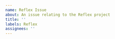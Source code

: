 ```yaml
---
name: Reflex Issue
about: An issue relating to the Reflex project
title: ''
labels: Reflex
assignees: ''
---
```


